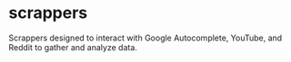 # scrappers
Scrappers designed to interact with Google Autocomplete, YouTube, and Reddit to gather and analyze data.
